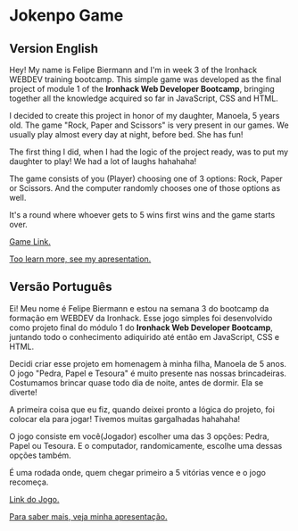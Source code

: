 # Jokenpo Game

## Version English

Hey! My name is Felipe Biermann and I'm in week 3 of the Ironhack WEBDEV training bootcamp.
This simple game was developed as the final project of module 1 of the **Ironhack Web Developer Bootcamp**, bringing together all the knowledge acquired so far in JavaScript, CSS and HTML.

I decided to create this project in honor of my daughter, Manoela, 5 years old. The game "Rock, Paper and Scissors" is very present in our games.
We usually play almost every day at night, before bed. She has fun!

The first thing I did, when I had the logic of the project ready, was to put my daughter to play! We had a lot of laughs hahahaha!

The game consists of you (Player) choosing one of 3 options: Rock, Paper or Scissors.
And the computer randomly chooses one of those options as well.

It's a round where whoever gets to 5 wins first wins and the game starts over.

[Game Link.](https://felipebiermann.github.io/jokenpo-game/)

[Too learn more, see my apresentation.](https://docs.google.com/presentation/d/14LhlIhmSbDf4VJoRy7PiPscIPF0ANIeppPOfVW225Gc/edit?usp=sharing)

## Versão Português

Ei! Meu nome é Felipe Biermann e estou na semana 3 do bootcamp da formação em WEBDEV da Ironhack.
Esse jogo simples foi desenvolvido como projeto final do módulo 1 do **Ironhack Web Developer Bootcamp**, juntando todo o conhecimento adiquirido até então em JavaScript, CSS e HTML.

Decidi criar esse projeto em homenagem à minha filha, Manoela de 5 anos. O jogo "Pedra, Papel e Tesoura" é muito presente nas nossas brincadeiras.
Costumamos brincar quase todo dia de noite, antes de dormir. Ela se diverte!

A primeira coisa que eu fiz, quando deixei pronto a lógica do projeto, foi colocar ela para jogar! Tivemos muitas gargalhadas hahahaha!

O jogo consiste em você(Jogador) escolher uma das 3 opções: Pedra, Papel ou Tesoura.
E o computador, randomicamente, escolhe uma dessas opções também.

É uma rodada onde, quem chegar primeiro a 5 vitórias vence e o jogo recomeça.

[Link do Jogo.](https://felipebiermann.github.io/jokenpo-game/)

[Para saber mais, veja minha apresentação.](https://docs.google.com/presentation/d/14LhlIhmSbDf4VJoRy7PiPscIPF0ANIeppPOfVW225Gc/edit?usp=sharing)
